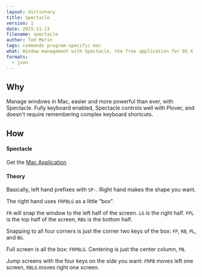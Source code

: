 ```yaml
---
layout: dictionary
title: Spectacle
version: 1
date: 2015-11-13
filename: spectacle
author: Ted Morin
tags: commands program-specific mac
what: Window management with Spectacle, the free application for OS X
formats:
  - json
---
```


## Why

Manage windows in Mac, easier and more powerful than ever, with Spectacle. Fully keyboard enabled, Spectacle controls well with Plover, and doesn't require remembering complex keyboard shortcuts.

## How

#### Spectacle

Get the [Mac Application](https://www.spectacleapp.com/)

#### Theory

Basically, left hand prefixes with `SP-`. Right hand makes the shape you want.

The right hand uses `FRPBLG` as a little "box".

`FR` will snap the window to the left half of the screen. `LG` is the right half. `FPL` is the top half of the screen, `RBG` is the bottom half.

Snapping to all four corners is just the corner two keys of the box: `FP`, `RB`, `PL`, and `BG`.

Full screen is all the box: `FRPBLG`. Centering is just the center column, `PB`.

Jump screens with the four keys on the side you want: `FRPB` moves left one screen, `RBLG` moves right one screen.
